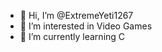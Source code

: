 - 👋 Hi, I’m @ExtremeYeti1267
- 👀 I’m interested in Video Games
- 🌱 I’m currently learning C

<!---
ExtremeYeti1267/ExtremeYeti1267 is a ✨ special ✨ repository because its `README.md` (this file) appears on your GitHub profile.
You can click the Preview link to take a look at your changes.
--->
